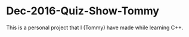 # Dec-2016-Quiz-Show-Tommy
This is a personal project that I (Tommy) have made while learning C++. 
